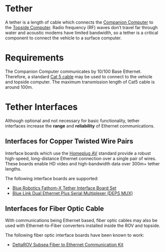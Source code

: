 # Tether

A tether is a length of cable which connects the [Companion Computer]() to the [Topside Computer](). Radio frequency (RF) waves don’t travel far through water and acoustic modems have limited bandwidth, so a tether is a critical component to connect the vehicle to a surface computer.

# Requirements

The Companion Computer communicates by 10/100 Base Ethernet. Therefore, a standard [Cat 5 cable](https://en.wikipedia.org/wiki/Category_5_cable) may be used to connect to the vehicle and topside computer. The maximum transmission length of Cat5 cable is around 100m.

# Tether Interfaces

Although optional and not necessary for basic functionality, tether interfaces increase the **range** and **reliability** of Ethernet communications.

## Interfaces for Copper Twisted Wire Pairs

Interface boards which use the [Homeplug AV](https://en.wikipedia.org/wiki/HomePlug#HomePlug_AV) standard provide a robust high-speed, long-distance Ethernet connection over a single pair of wires. These boards enable HD video and high-bandwidth data over 300m+ tether lengths.

The following interface boards are supported:
* [Blue Robotics Fathom-X Tether Interface Board Set](https://bluerobotics.com/store/comm-control-power/tether-interface/fathom-x-r1/)
* [Blue Link Dual Ethernet Plus Serial Multiplexer (DEPS MUX)](https://blue-linked.com/bluerov2-store/ols/products/deps-mux)

## Interfaces for Fiber Optic Cable

With communications being Ethernet based, fiber optic cables may also be used with Ethernet-to-Fiber converters installed inside the ROV and topside.

The following fiber optic interface boards have been known to work: 
* [DeltaROV Subsea Fiber to Ethernet Communication Kit](http://www.deltarov.com/new/product/drov-subsea-fiber-to-ethernet-communication-kit/)
